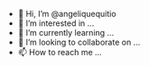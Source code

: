 - 👋 Hi, I’m @angeliquequitio
- 👀 I’m interested in ...
- 🌱 I’m currently learning ...
- 💞️ I’m looking to collaborate on ...
- 📫 How to reach me ...

<!---
angeliquequitio/angeliquequitio is a ✨ special ✨ repository because its `README.md` (this file) appears on your GitHub profile.
You can click the Preview link to take a look at your changes.
--->
